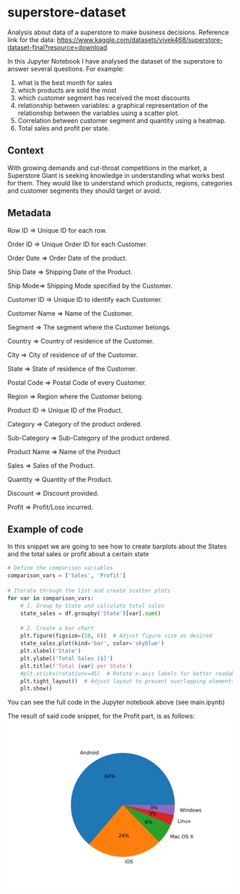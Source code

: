 # superstore-dataset
Analysis about data of a superstore to make business decisions.
Reference link for the data: https://www.kaggle.com/datasets/vivek468/superstore-dataset-final?resource=download

In this Jupyter Notebook I have analysed the dataset of the superstore to answer several questions. For example:
1. what is the best month for sales
2. which products are sold the most
3. which customer segment has received the most discounts
4. relationship between variables: a graphical representation of the relationship between the variables using a scatter plot.
5. Correlation between customer segment and quantity using a heatmap.
6. Total sales and profit per state.

## Context
With growing demands and cut-throat competitions in the market, a Superstore Giant is seeking knowledge in understanding what works best for them. They would like to understand which products, regions, categories and customer segments they should target or avoid.

## Metadata
Row ID => Unique ID for each row.

Order ID => Unique Order ID for each Customer.

Order Date => Order Date of the product.

Ship Date => Shipping Date of the Product.

Ship Mode=> Shipping Mode specified by the Customer.

Customer ID => Unique ID to identify each Customer.

Customer Name => Name of the Customer.

Segment => The segment where the Customer belongs.

Country => Country of residence of the Customer.

City => City of residence of of the Customer.

State => State of residence of the Customer.

Postal Code => Postal Code of every Customer.

Region => Region where the Customer belong.

Product ID => Unique ID of the Product.

Category => Category of the product ordered.

Sub-Category => Sub-Category of the product ordered.

Product Name => Name of the Product

Sales => Sales of the Product.

Quantity => Quantity of the Product.

Discount => Discount provided.

Profit => Profit/Loss incurred.


## Example of code
In this snippet we are going to see how to create barplots about the States and the total sales or profit about a certain state

```python
# Define the comparison variables
comparison_vars = ['Sales', 'Profit']

# Iterate through the list and create scatter plots
for var in comparison_vars:
    # 1. Group by State and calculate total sales
    state_sales = df.groupby('State')[var].sum()

    # 2. Create a bar chart
    plt.figure(figsize=(10, 6))  # Adjust figure size as desired
    state_sales.plot(kind='bar', color='skyblue')
    plt.xlabel('State')
    plt.ylabel('Total Sales [$]')
    plt.title(f'Total {var} per State')
    #plt.xticks(rotationv=45)  # Rotate x-axis labels for better readability (optional)
    plt.tight_layout()  # Adjust layout to prevent overlapping elements
    plt.show()
```
You can see the full code in the Jupyter notebook above (see main.ipynb)

The result of said code snippet, for the Profit part, is as follows:
 ![Example of OS share pie chart](https://github.com/lucalevi/user-agent-parser/blob/main/results/shares_img/piechart_os.png "Example of OS share pie chart")
